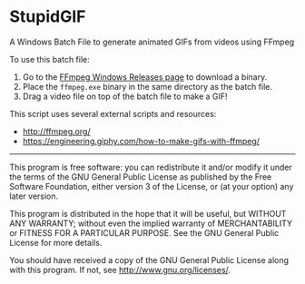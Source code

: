# StupidGIF

A Windows Batch File to generate animated GIFs from videos using FFmpeg

To use this batch file:
1. Go to the [FFmpeg Windows Releases page](https://ffmpeg.org/download.html#build-windows) to download a binary.
2. Place the ```ffmpeg.exe``` binary in the same directory as the batch file. 
3. Drag a video file on top of the batch file to make a GIF!

This script uses several external scripts and resources:
* http://ffmpeg.org/
* https://engineering.giphy.com/how-to-make-gifs-with-ffmpeg/

***

This program is free software: you can redistribute it and/or modify it under the terms of the GNU General Public License as published by the Free Software Foundation, either version 3 of the License, or (at your option) any later version.

This program is distributed in the hope that it will be useful, but WITHOUT ANY WARRANTY; without even the implied warranty of MERCHANTABILITY or FITNESS FOR A PARTICULAR PURPOSE. See the GNU General Public License for more details.

You should have received a copy of the GNU General Public License along with this program. If not, see http://www.gnu.org/licenses/.
